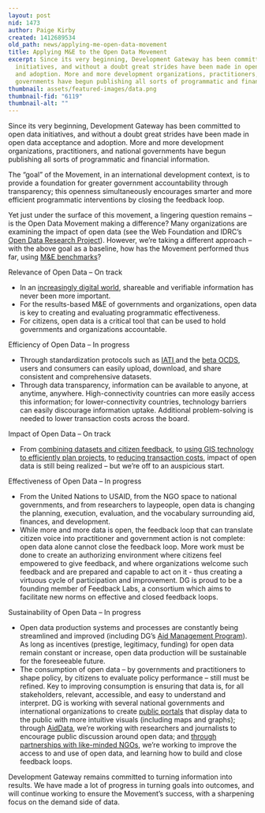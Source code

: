 ```yaml
---
layout: post
nid: 1473
author: Paige Kirby
created: 1412689534
old_path: news/applying-me-open-data-movement
title: Applying M&E to the Open Data Movement
excerpt: Since its very beginning, Development Gateway has been committed to open data
  initiatives, and without a doubt great strides have been made in open data acceptance
  and adoption. More and more development organizations, practitioners, and national
  governments have begun publishing all sorts of programmatic and financial information.
thumbnail: assets/featured-images/data.png
thumbnail-fid: "6119"
thumbnail-alt: ""
---
```


Since its very beginning, Development Gateway has been committed to open data initiatives, and without a doubt great strides have been made in open data acceptance and adoption. More and more development organizations, practitioners, and national governments have begun publishing all sorts of programmatic and financial information.

The “goal” of the Movement, in an international development context, is to provide a foundation for greater government accountability through transparency; this openness simultaneously encourages smarter and more efficient programmatic interventions by closing the feedback loop.

Yet just under the surface of this movement, a lingering question remains – is the Open Data Movement making a difference? Many organizations are examining the impact of open data (see the Web Foundation and IDRC’s [Open Data Research Project](http://www.opendataresearch.org/)). However, we’re taking a different approach – with the above goal as a baseline, how has the Movement performed thus far, using [M&E benchmarks](http://www.oecd.org/development/evaluation/qualitystandards.pdf)?

Relevance of Open Data – On track

- In an [increasingly digital world](http://www.internetlivestats.com/internet-users/), shareable and verifiable information has never been more important.
- For the results-based M&E of governments and organizations, open data is key to creating and evaluating programmatic effectiveness.
- For citizens, open data is a critical tool that can be used to hold governments and organizations accountable.

Efficiency of Open Data – In progress

- Through standardization protocols such as [IATI ](http://iatistandard.org/)and the [beta OCDS](http://www.open-contracting.org/beta-release-open-contracting-data-standards), users and consumers can easily upload, download, and share consistent and comprehensive datasets.
- Through data transparency, information can be available to anyone, at anytime, anywhere. High-connectivity countries can more easily access this information; for lower-connectivity countries, technology barriers can easily discourage information uptake. Additional problem-solving is needed to lower transaction costs across the board.

Impact of Open Data – On track

- From [combining datasets and citizen feedback](/news/making-citizen-feedback-more-actionable-uganda), to [using GIS technology to efficiently plan projects](/news/mapafrica-afdb-geocoding-greater-accountability), to [reducing transaction costs](/programs/dgMarket), impact of open data is still being realized – but we’re off to an auspicious start.

Effectiveness of Open Data – In progress

- From the United Nations to USAID, from the NGO space to national governments, and from researchers to laypeople, open data is changing the planning, execution, evaluation, and the vocabulary surrounding aid, finances, and development.
- While more and more data is open, the feedback loop that can translate citizen voice into practitioner and government action is not complete: open data alone cannot close the feedback loop. More work must be done to create an authorizing environment where citizens feel empowered to give feedback, and where organizations welcome such feedback and are prepared and capable to act on it - thus creating a virtuous cycle of participation and improvement. DG is proud to be a founding member of Feedback Labs, a consortium which aims to facilitate new norms on effective and closed feedback loops.

Sustainability of Open Data – In progress

- Open data production systems and processes are constantly being streamlined and improved (including DG’s [Aid Management Program](/programs/aid-management-program)). As long as incentives (prestige, legitimacy, funding) for open data remain constant or increase, open data production will be sustainable for the foreseeable future.
- The consumption of open data – by governments and practitioners to shape policy, by citizens to evaluate policy performance – still must be refined. Key to improving consumption is ensuring that data is, for all stakeholders, relevant, accessible, and easy to understand and interpret. DG is working with several national governments and international organizations to create [public portals](/news/mapafrica-african-development-bank-looks-institutionalize-geocoding) that display data to the public with more intuitive visuals (including maps and graphs); through [AidData](http://aiddata.org/access-our-data), we’re working with researchers and journalists to encourage public discussion around open data; and [through partnerships with like-minded NGOs](/news/making-citizen-feedback-more-actionable-uganda), we’re working to improve the access to and use of open data, and learning how to build and close feedback loops.

Development Gateway remains committed to turning information into results. We have made a lot of progress in turning goals into outcomes, and will continue working to ensure the Movement’s success, with a sharpening focus on the demand side of data.
